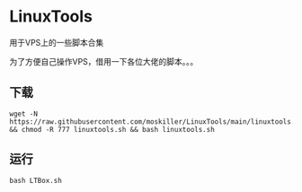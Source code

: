 # LinuxTools
用于VPS上的一些脚本合集    

为了方便自己操作VPS，借用一下各位大佬的脚本。。。


## 下载

```shell
wget -N https://raw.githubusercontent.com/moskiller/LinuxTools/main/linuxtools.sh && chmod -R 777 linuxtools.sh && bash linuxtools.sh
```


## 运行
```shell
bash LTBox.sh
```
